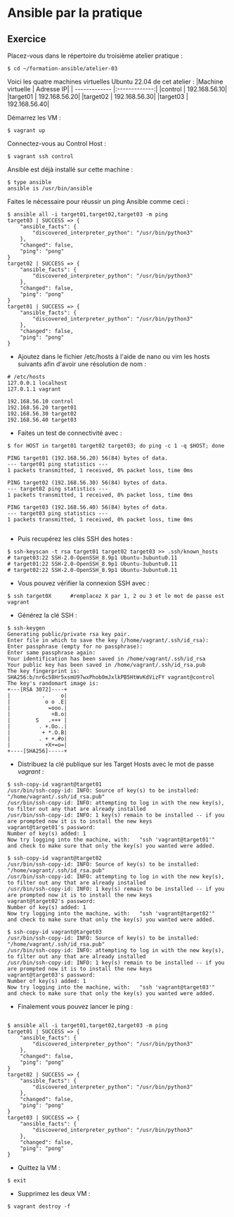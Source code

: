 # Ansible par la pratique

## Exercice

Placez-vous dans le répertoire du troisième atelier pratique :
```
$ cd ~/formation-ansible/atelier-03
```
Voici les quatre machines virtuelles Ubuntu 22.04 de cet atelier :
|Machine virtuelle |	Adresse IP|
| ------------- |:-------------:|
|control |	192.168.56.10|
|target01 |	192.168.56.20|
|target02 |	192.168.56.30|
|target03 |	192.168.56.40|

Démarrez les VM :
```
$ vagrant up
```
Connectez-vous au Control Host :
```
$ vagrant ssh control
```
Ansible est déjà installé sur cette machine :
```
$ type ansible
ansible is /usr/bin/ansible
```

Faites le nécessaire pour réussir un ping Ansible comme ceci :
```
$ ansible all -i target01,target02,target03 -m ping
target03 | SUCCESS => {
    "ansible_facts": {
        "discovered_interpreter_python": "/usr/bin/python3"
    },
    "changed": false,
    "ping": "pong"
}
target02 | SUCCESS => {
    "ansible_facts": {
        "discovered_interpreter_python": "/usr/bin/python3"
    },
    "changed": false,
    "ping": "pong"
}
target01 | SUCCESS => {
    "ansible_facts": {
        "discovered_interpreter_python": "/usr/bin/python3"
    },
    "changed": false,
    "ping": "pong"
}
```

* Ajoutez dans le fichier /etc/hosts à l'aide de nano ou vim les hosts suivants afin d'avoir une résolution de nom :
```
# /etc/hosts
127.0.0.1 localhost
127.0.1.1 vagrant

192.168.56.10 control
192.168.56.20 target01
192.168.56.30 target02
192.168.56.40 target03
```
* Faites un test de connectivité avec :
```
$ for HOST in target01 target02 target03; do ping -c 1 -q $HOST; done

PING target01 (192.168.56.20) 56(84) bytes of data.
--- target01 ping statistics ---
1 packets transmitted, 1 received, 0% packet loss, time 0ms

PING target02 (192.168.56.30) 56(84) bytes of data.
--- target02 ping statistics ---
1 packets transmitted, 1 received, 0% packet loss, time 0ms

PING target03 (192.168.56.40) 56(84) bytes of data.
--- target03 ping statistics ---
1 packets transmitted, 1 received, 0% packet loss, time 0ms


```
* Puis recupérez les clés SSH des hotes :
```
$ ssh-keyscan -t rsa target01 target02 target03 >> .ssh/known_hosts
# target03:22 SSH-2.0-OpenSSH_8.9p1 Ubuntu-3ubuntu0.11
# target01:22 SSH-2.0-OpenSSH_8.9p1 Ubuntu-3ubuntu0.11
# target02:22 SSH-2.0-OpenSSH_8.9p1 Ubuntu-3ubuntu0.11
```
* Vous pouvez vérifier la connexion SSH avec :
```
$ ssh target0X      #remplacez X par 1, 2 ou 3 et le mot de passe est vagrant

```
* Générez la clé SSH :
```
$ ssh-keygen
Generating public/private rsa key pair.
Enter file in which to save the key (/home/vagrant/.ssh/id_rsa): 
Enter passphrase (empty for no passphrase): 
Enter same passphrase again: 
Your identification has been saved in /home/vagrant/.ssh/id_rsa
Your public key has been saved in /home/vagrant/.ssh/id_rsa.pub
The key fingerprint is:
SHA256:b/nr6c58Hr5xsmU97wxPhob0mJxlkPB5HtWvKdVizFY vagrant@control
The key's randomart image is:
+---[RSA 3072]----+
|          .     o|
|           o o .E|
|            =ooo.|
|             +B.o|
|        S   .+++ |
|         . +.Oo..|
|          + *.O.B|
|         . + +.#o|
|           +X+=o=|
+----[SHA256]-----+

```
* Distribuez la clé publique sur les Target Hosts avec le mot de passe _vagrant_ :
```
$ ssh-copy-id vagrant@target01
/usr/bin/ssh-copy-id: INFO: Source of key(s) to be installed: "/home/vagrant/.ssh/id_rsa.pub"
/usr/bin/ssh-copy-id: INFO: attempting to log in with the new key(s), to filter out any that are already installed
/usr/bin/ssh-copy-id: INFO: 1 key(s) remain to be installed -- if you are prompted now it is to install the new keys
vagrant@target01's password: 
Number of key(s) added: 1
Now try logging into the machine, with:   "ssh 'vagrant@target01'"
and check to make sure that only the key(s) you wanted were added.

$ ssh-copy-id vagrant@target02
/usr/bin/ssh-copy-id: INFO: Source of key(s) to be installed: "/home/vagrant/.ssh/id_rsa.pub"
/usr/bin/ssh-copy-id: INFO: attempting to log in with the new key(s), to filter out any that are already installed
/usr/bin/ssh-copy-id: INFO: 1 key(s) remain to be installed -- if you are prompted now it is to install the new keys
vagrant@target02's password: 
Number of key(s) added: 1
Now try logging into the machine, with:   "ssh 'vagrant@target02'"
and check to make sure that only the key(s) you wanted were added.

$ ssh-copy-id vagrant@target03
/usr/bin/ssh-copy-id: INFO: Source of key(s) to be installed: "/home/vagrant/.ssh/id_rsa.pub"
/usr/bin/ssh-copy-id: INFO: attempting to log in with the new key(s), to filter out any that are already installed
/usr/bin/ssh-copy-id: INFO: 1 key(s) remain to be installed -- if you are prompted now it is to install the new keys
vagrant@target03's password: 
Number of key(s) added: 1
Now try logging into the machine, with:   "ssh 'vagrant@target03'"
and check to make sure that only the key(s) you wanted were added.

```
* Finalement vous pouvez lancer le ping :
```

$ ansible all -i target01,target02,target03 -m ping
target01 | SUCCESS => {
    "ansible_facts": {
        "discovered_interpreter_python": "/usr/bin/python3"
    },
    "changed": false,
    "ping": "pong"
}
target02 | SUCCESS => {
    "ansible_facts": {
        "discovered_interpreter_python": "/usr/bin/python3"
    },
    "changed": false,
    "ping": "pong"
}
target03 | SUCCESS => {
    "ansible_facts": {
        "discovered_interpreter_python": "/usr/bin/python3"
    },
    "changed": false,
    "ping": "pong"
}

```
* Quittez la VM :
```
$ exit
```
* Supprimez les deux VM :
```
$ vagrant destroy -f
```
